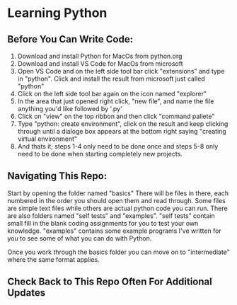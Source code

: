 # Learning Python

## Before You Can Write Code:
1. Download and install Python for MacOs from python.org
2. Download and install VS Code for MacOs from microsoft
3. Open VS Code and on the left side tool bar click "extensions" and type in "python". Click and install the result from microsoft just called "python"
4. Click on the left side tool bar again on the icon named "explorer"
5. In the area that just opened right click, "new file", and name the file anything you'd like followed by '.py'
6. Click on "view" on the top ribbon and then click "command pallete"
7. Type "python: create environment", click on the result and keep clicking through until a dialoge box appears at the bottom right saying "creating virtual environment"
8. And thats it; steps 1-4 only need to be done once and steps 5-8 only need to be done when starting completely new projects.

## Navigating This Repo:
Start by opening the folder named "basics"
There will be files in there, each numbered in the order you should open them and read through.
Some files are simple text files while others are actual python code you can run. There are also folders named "self tests" and "examples". "self tests" contain small fill in the blank coding assignments for you to test your own knowledge. "examples" contains some example programs I've written for you to see some of what you can do with Python.

Once you work through the basics folder you can move on to "intermediate" where the same format applies.

## Check Back to This Repo Often For Additional Updates
